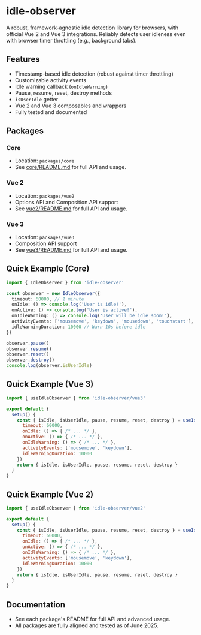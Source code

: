 # idle-observer

A robust, framework-agnostic idle detection library for browsers, with official Vue 2 and Vue 3 integrations. Reliably detects user idleness even with browser timer throttling (e.g., background tabs).

## Features

- Timestamp-based idle detection (robust against timer throttling)
- Customizable activity events
- Idle warning callback (`onIdleWarning`)
- Pause, resume, reset, destroy methods
- `isUserIdle` getter
- Vue 2 and Vue 3 composables and wrappers
- Fully tested and documented

## Packages

### Core

- Location: `packages/core`
- See [core/README.md](./packages/core/README.md) for full API and usage.

### Vue 2

- Location: `packages/vue2`
- Options API and Composition API support
- See [vue2/README.md](./packages/vue2/README.md) for full API and usage.

### Vue 3

- Location: `packages/vue3`
- Composition API support
- See [vue3/README.md](./packages/vue3/README.md) for full API and usage.

## Quick Example (Core)

```ts
import { IdleObserver } from 'idle-observer'

const observer = new IdleObserver({
  timeout: 60000, // 1 minute
  onIdle: () => console.log('User is idle!'),
  onActive: () => console.log('User is active!'),
  onIdleWarning: () => console.log('User will be idle soon!'),
  activityEvents: ['mousemove', 'keydown', 'mousedown', 'touchstart'],
  idleWarningDuration: 10000 // Warn 10s before idle
})

observer.pause()
observer.resume()
observer.reset()
observer.destroy()
console.log(observer.isUserIdle)
```

## Quick Example (Vue 3)

```js
import { useIdleObserver } from 'idle-observer/vue3'

export default {
  setup() {
    const { isIdle, isUserIdle, pause, resume, reset, destroy } = useIdleObserver({
      timeout: 60000,
      onIdle: () => { /* ... */ },
      onActive: () => { /* ... */ },
      onIdleWarning: () => { /* ... */ },
      activityEvents: ['mousemove', 'keydown'],
      idleWarningDuration: 10000
    })
    return { isIdle, isUserIdle, pause, resume, reset, destroy }
  }
}
```

## Quick Example (Vue 2)

```js
import { useIdleObserver } from 'idle-observer/vue2'

export default {
  setup() {
    const { isIdle, isUserIdle, pause, resume, reset, destroy } = useIdleObserver({
      timeout: 60000,
      onIdle: () => { /* ... */ },
      onActive: () => { /* ... */ },
      onIdleWarning: () => { /* ... */ },
      activityEvents: ['mousemove', 'keydown'],
      idleWarningDuration: 10000
    })
    return { isIdle, isUserIdle, pause, resume, reset, destroy }
  }
}
```

## Documentation

- See each package's README for full API and advanced usage.
- All packages are fully aligned and tested as of June 2025.
